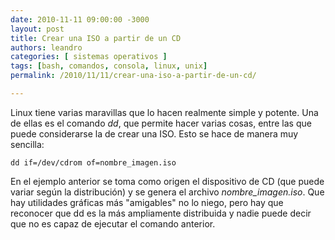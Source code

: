 ```yaml
---
date: 2010-11-11 09:00:00 -3000
layout: post
title: Crear una ISO a partir de un CD
authors: leandro
categories: [ sistemas operativos ]
tags: [bash, comandos, consola, linux, unix]
permalink: /2010/11/11/crear-una-iso-a-partir-de-un-cd/

---
```


Linux tiene varias maravillas que lo hacen realmente simple y potente. Una de
ellas es el comando *dd*, que permite hacer varias cosas, entre las que
puede considerarse la de crear una ISO. Esto se hace de manera muy sencilla:
<!-- more -->

```
dd if=/dev/cdrom of=nombre_imagen.iso
```

En el ejemplo anterior se toma como origen el dispositivo de CD (que puede
variar según la distribución) y se genera el archivo *nombre_imagen.iso*.
Que hay utilidades gráficas más "amigables" no lo niego, pero hay que reconocer
que dd es la más ampliamente distribuida y nadie puede decir que no es capaz de
ejecutar el comando anterior.
